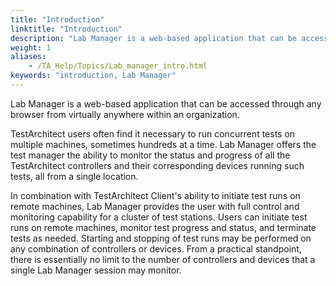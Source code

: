 ```yaml
--- 
title: "Introduction"
linktitle: "Introduction"
description: "Lab Manager is a web-based application that can be accessed through any browser from virtually anywhere within an organization."
weight: 1
aliases: 
    - /TA_Help/Topics/Lab_manager_intro.html
keywords: "introduction, Lab Manager"
---
```


Lab Manager is a web-based application that can be accessed through any browser from virtually anywhere within an organization.

TestArchitect users often find it necessary to run concurrent tests on multiple machines, sometimes hundreds at a time. Lab Manager offers the test manager the ability to monitor the status and progress of all the TestArchitect controllers and their corresponding devices running such tests, all from a single location.

In combination with TestArchitect Client's ability to initiate test runs on remote machines, Lab Manager provides the user with full control and monitoring capability for a cluster of test stations. Users can initiate test runs on remote machines, monitor test progress and status, and terminate tests as needed. Starting and stopping of test runs may be performed on any combination of controllers or devices. From a practical standpoint, there is essentially no limit to the number of controllers and devices that a single Lab Manager session may monitor.



